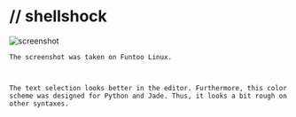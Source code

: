 // shellshock
=============
![screenshot](https://raw.github.com/surjikal/shellshock/master/screenshot.png)

    The screenshot was taken on Funtoo Linux.
    
    
    
    The text selection looks better in the editor. Furthermore, this color scheme was designed for Python and Jade. Thus, it looks a bit rough on other syntaxes.
